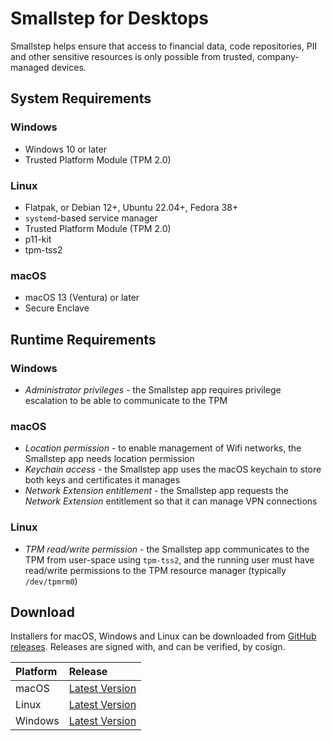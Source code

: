 # Smallstep for Desktops

Smallstep helps ensure that access to financial data, code repositories, PII and other sensitive resources is only possible from trusted, company-managed devices.

## System Requirements

### Windows

- Windows 10 or later
- Trusted Platform Module (TPM 2.0)

### Linux

- Flatpak, or Debian 12+, Ubuntu 22.04+, Fedora 38+
- `systemd`-based service manager
- Trusted Platform Module (TPM 2.0)
- p11-kit
- tpm-tss2

### macOS

- macOS 13 (Ventura) or later
- Secure Enclave

## Runtime Requirements

### Windows

- *Administrator privileges* - the Smallstep app requires privilege escalation to be able to communicate to the TPM

### macOS

- *Location permission* - to enable management of Wifi networks, the Smallstep app needs location permission
- *Keychain access* - the Smallstep app uses the macOS keychain to store both keys and certificates it manages
- *Network Extension entitlement* - the Smallstep app requests the *Network Extension* entitlement so that it can manage VPN connections

### Linux

- *TPM read/write permission* - the Smallstep app communicates to the TPM from user-space using `tpm-tss2`, and the running user must have read/write permissions to the TPM resource manager (typically `/dev/tpmrm0`)

## Download

Installers for macOS, Windows and Linux can be downloaded from [GitHub releases](https://github.com/smallstep/smallstep-desktop/releases). Releases are signed with, and can be verified, by cosign.

| Platform  | Release  |
|:--|:--|
| macOS  | <a href='https://github.com/smallstep/smallstep-desktop/releases/latest/download/smallstep-desktop_darwin_universal.pkg'>Latest Version</a>  |
| Linux  | <a href='https://github.com/smallstep/smallstep-desktop/releases/latest/download/smallstep-desktop_linux_amd64.AppImage'>Latest Version</a>  |
| Windows  | <a href='https://github.com/smallstep/smallstep-desktop/releases/latest/download/smallstep_desktop_windows_amd64.appx'>Latest Version</a>  |
